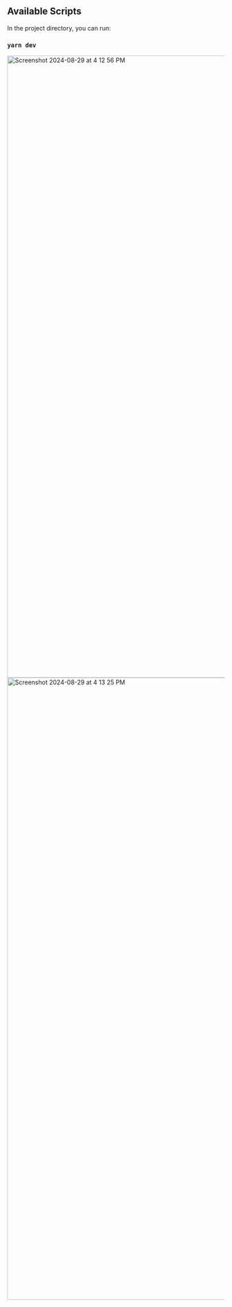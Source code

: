 ## Available Scripts

In the project directory, you can run:

### `yarn dev`

<img width="1437" alt="Screenshot 2024-08-29 at 4 12 56 PM" src="https://github.com/user-attachments/assets/d6cc6b42-a971-46df-9cc8-f58d9892279c">
<img width="1437" alt="Screenshot 2024-08-29 at 4 13 25 PM" src="https://github.com/user-attachments/assets/afbbafde-cb3f-4ad9-96e5-da59b35ac591">

